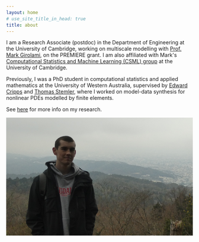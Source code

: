 ```yaml
---
layout: home
# use_site_title_in_head: true
title: about
---
```


I am a Research Associate (postdoc) in the Department of Engineering
at the University of Cambridge, working on multiscale modelling with
[Prof. Mark Girolami](https://prof-girolami.uk), on the PREMIERE
grant. I am also affiliated with Mark's [Computational Statistics and
Machine Learning (CSML) group](https://csml-cam.github.io) at the
University of Cambridge.

Previously, I was a PhD student in computational statistics and
applied mathematics at the University of Western Australia, supervised by [Edward
Cripps](https://research-repository.uwa.edu.au/en/persons/edward-cripps) and
[Thomas
Stemler](https://research-repository.uwa.edu.au/en/persons/thomas-stemler),
where I worked on model-data synthesis for nonlinear PDEs modelled by finite
elements.

See [here](/research/) for more info on my research.

![me](images/connor.jpg)
